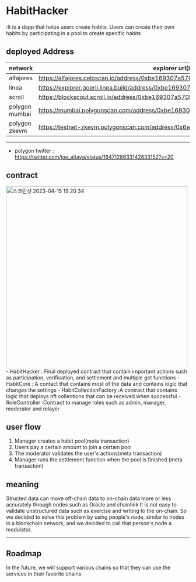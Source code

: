 # HabitHacker

:It is a dapp that helps users create habits. Users can create their own habits by participating in a pool to create specific habits

## deployed Address

| network        | explorer url(implement)                                                                          | explorer url(proxy)                                                                              |
| -------------- | ------------------------------------------------------------------------------------------------ | ------------------------------------------------------------------------------------------------ |
| alfajores      | https://alfajores.celoscan.io/address/0xbe169307a570E799d098d9884F565bf7E6821c36                 | https://alfajores.celoscan.io/address/0x02Dd2Eb340Bb12164D066fd8a18fe88851B4e778                 |
| linea          | https://explorer.goerli.linea.build/address/0xbe169307a570E799d098d9884F565bf7E6821c36/contracts | https://explorer.goerli.linea.build/address/0x02Dd2Eb340Bb12164D066fd8a18fe88851B4e778/contracts |
| scroll         | https://blockscout.scroll.io/address/0xbe169307a570E799d098d9884F565bf7E6821c36                  | https://blockscout.scroll.io/address/0x02Dd2Eb340Bb12164D066fd8a18fe88851B4e778                  |
| polygon mumbai | https://mumbai.polygonscan.com/address/0xbe169307a570E799d098d9884F565bf7E6821c36                | https://mumbai.polygonscan.com/address/0x02Dd2Eb340Bb12164D066fd8a18fe88851B4e778                |
| polygon zkevm  | https://testnet-zkevm.polygonscan.com/address/0x6e0d44023cD8f50fb04500Ea5b98B932fE332F66         | https://testnet-zkevm.polygonscan.com/address/0xc4D040B5Dee8B034429A767A10059b7a529E9F74         |

---

- polygon twitter : https://twitter.com/joe_altava/status/1647128633142833152?s=20

## contract

<img width="497" alt="스크린샷 2023-04-15 19 20 34" src="https://user-images.githubusercontent.com/97350083/232208107-9b245f7c-d2d2-4925-a1cc-e989e8eeef68.png">
- HabitHacker
  : Final deployed contract that contain important actions such as participation, verification, and settlement and multiple get functions
- HabitCore
  : A contact that contains most of the data and contains logic that changes the settings
- HabitCollectionFactory
  :A contract that contains logic that deploys nft collections that can be received when successful
- RoleController
  :Contract to manage roles such as admin, manager, moderator and relayer

## user flow

1. Manager creates a habit pool(meta transaction)
2. Users pay a certain amount to join a certain pool
3. The moderator validates the user's actions(meta transaction)
4. Manager runs the settlement function when the pool is finished (meta transaction)

## meaning

Structed data can move off-chain data to on-chain data more or less accurately through nodes such as Oracle and chainlink
It is not easy to validate unstructured data such as exercise and writing to the on-chain.
So we decided to solve this problem by using people's node, similar to nodes in a blockchain network, and we decided to call that person's node a modulator.

---

## Roadmap

In the future, we will support various chains so that they can use the services in their favorite chains
